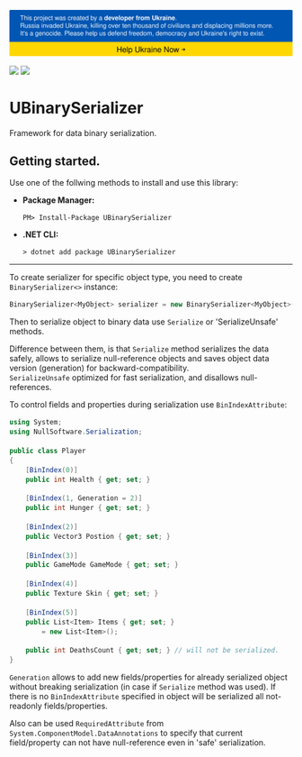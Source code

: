 [![Stand With Ukraine](https://raw.githubusercontent.com/vshymanskyy/StandWithUkraine/main/banner-direct-single.svg)](https://stand-with-ukraine.pp.ua)

[![](https://img.shields.io/nuget/vpre/UBinarySerializer)](https://www.nuget.org/packages/UBinarySerializer/)
[![](https://img.shields.io/nuget/dt/UBinarySerializer)](https://www.nuget.org/packages/UBinarySerializer/)

# UBinarySerializer
Framework for data binary serialization.

## Getting started.
Use one of the follwing methods to install and use this library:

- **Package Manager:**

    ```batch
    PM> Install-Package UBinarySerializer
    ```

- **.NET CLI:**

    ```batch
    > dotnet add package UBinarySerializer
    ```
----
To create serializer for specific object type, 
you need to create `BinarySerializer<>` instance:
```C#
BinarySerializer<MyObject> serializer = new BinarySerializer<MyObject>();
```

Then to serialize object to binary data use `Serialize` or 'SerializeUnsafe' methods.  

Difference between them, is that `Serialize` method serializes the data safely, 
allows to serialize null-reference objects and saves object data version (generation) for backward-compatibility.  
`SerializeUnsafe` optimized for fast serialization, and disallows null-references.  

To control fields and properties during serialization use `BinIndexAttribute`:

```C#
using System;
using NullSoftware.Serialization;

public class Player
{
    [BinIndex(0)]
    public int Health { get; set; }

    [BinIndex(1, Generation = 2)]
    public int Hunger { get; set; }

    [BinIndex(2)]
    public Vector3 Postion { get; set; }

    [BinIndex(3)]
    public GameMode GameMode { get; set; }

    [BinIndex(4)]
    public Texture Skin { get; set; }

    [BinIndex(5)]
    public List<Item> Items { get; set; }
        = new List<Item>();
    
    public int DeathsCount { get; set; } // will not be serialized.
}
```
`Generation` allows to add new fields/properties for already serialized object without breaking serialization (in case if `Serialize` method was used).
If there is no `BinIndexAttribute` specified in object will be serialized all not-readonly fields/properties.  

Also can be used `RequiredAttribute` from `System.ComponentModel.DataAnnotations` to specify that current field/property can not have null-reference even in 'safe' serialization.
